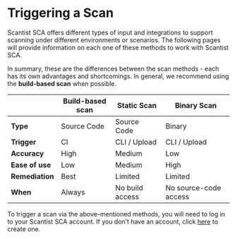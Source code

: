 # Triggering a Scan

Scantist SCA offers different types of input and integrations to support scanning under different environments or scenarios. The following pages will provide information on each one of these methods to work with Scantist SCA.

In summary, these are the differences between the scan methods - each has its own advantages and shortcomings. In general, we recommend using the **build-based scan** when possible.

|                 | **Build-based scan** | **Static Scan** | **Binary Scan**       |
| --------------- | -------------------- | --------------- | --------------------- |
| **Type**        | Source Code          | Source Code     | Binary                |
| **Trigger**     | CI                   | CLI / Upload    | CLI / Upload          |
| **Accuracy**    | High                 | Medium          | Low                   |
| **Ease of use** | Low                  | Medium          | High                  |
| **Remediation** | Best                 | Limited         | Limited               |
| **When**        | Always               | No build access | No source-code access |

To trigger a scan via the above-mentioned methods, you will need to log in to your Scantist SCA account. If you don’t have an account, click [here](https://scantist.atlassian.net/wiki/spaces/SD/pages/1777958921) to create one.
